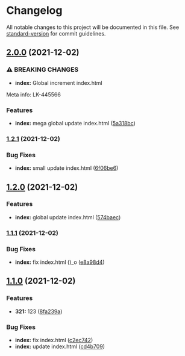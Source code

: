 # Changelog

All notable changes to this project will be documented in this file. See [standard-version](https://github.com/conventional-changelog/standard-version) for commit guidelines.

## [2.0.0](https://github.com/andrewducknsk/commitizen/compare/v1.2.1...v2.0.0) (2021-12-02)


### ⚠ BREAKING CHANGES

* **index:** Global increment index.html

Meta info: LK-445566

### Features

* **index:** mega global update index.html ([5a318bc](https://github.com/andrewducknsk/commitizen/commit/5a318bc2174b011ab56f2720ddfc43ef7173a502))

### [1.2.1](https://github.com/andrewducknsk/commitizen/compare/v1.2.0...v1.2.1) (2021-12-02)


### Bug Fixes

* **index:** small update index.html ([6f06be6](https://github.com/andrewducknsk/commitizen/commit/6f06be6162ab4bf4f7cb3d1aab3ed056491d99c3))

## [1.2.0](https://github.com/andrewducknsk/commitizen/compare/v1.1.1...v1.2.0) (2021-12-02)


### Features

* **index:** global update index.html ([574baec](https://github.com/andrewducknsk/commitizen/commit/574baecf272e15efca6d2b94ffda24e490bce946))

### [1.1.1](https://github.com/andrewducknsk/commitizen/compare/v1.1.0...v1.1.1) (2021-12-02)


### Bug Fixes

* **index:** fix index.html ()_o ([e8a98d4](https://github.com/andrewducknsk/commitizen/commit/e8a98d485f978b731eded26f6951f64d79b45e61))

## [1.1.0](https://github.com/andrewducknsk/commitizen/compare/v1.0.7...v1.1.0) (2021-12-02)


### Features

* **321:** 123 ([8fa239a](https://github.com/andrewducknsk/commitizen/commit/8fa239aab7206717a488e73c18727439db9de67c))


### Bug Fixes

* **index:** fix index.html ([c2ec742](https://github.com/andrewducknsk/commitizen/commit/c2ec742203c7965088c4b706206368193fc17697))
* **index:** update index.html ([cd4b709](https://github.com/andrewducknsk/commitizen/commit/cd4b70947aa8a58169321ab22657d78ee71ad0d7))
